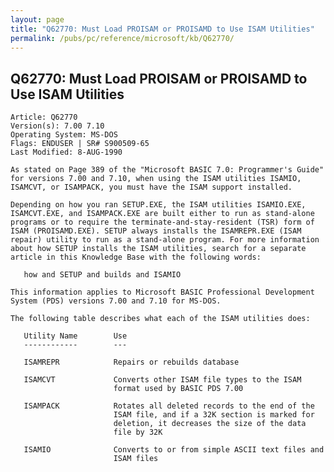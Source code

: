 ```yaml
---
layout: page
title: "Q62770: Must Load PROISAM or PROISAMD to Use ISAM Utilities"
permalink: /pubs/pc/reference/microsoft/kb/Q62770/
---
```


## Q62770: Must Load PROISAM or PROISAMD to Use ISAM Utilities

	Article: Q62770
	Version(s): 7.00 7.10
	Operating System: MS-DOS
	Flags: ENDUSER | SR# S900509-65
	Last Modified: 8-AUG-1990
	
	As stated on Page 389 of the "Microsoft BASIC 7.0: Programmer's Guide"
	for versions 7.00 and 7.10, when using the ISAM utilities ISAMIO,
	ISAMCVT, or ISAMPACK, you must have the ISAM support installed.
	
	Depending on how you ran SETUP.EXE, the ISAM utilities ISAMIO.EXE,
	ISAMCVT.EXE, and ISAMPACK.EXE are built either to run as stand-alone
	programs or to require the terminate-and-stay-resident (TSR) form of
	ISAM (PROISAMD.EXE). SETUP always installs the ISAMREPR.EXE (ISAM
	repair) utility to run as a stand-alone program. For more information
	about how SETUP installs the ISAM utilities, search for a separate
	article in this Knowledge Base with the following words:
	
	   how and SETUP and builds and ISAMIO
	
	This information applies to Microsoft BASIC Professional Development
	System (PDS) versions 7.00 and 7.10 for MS-DOS.
	
	The following table describes what each of the ISAM utilities does:
	
	   Utility Name        Use
	   ------------        ---
	
	   ISAMREPR            Repairs or rebuilds database
	
	   ISAMCVT             Converts other ISAM file types to the ISAM
	                       format used by BASIC PDS 7.00
	
	   ISAMPACK            Rotates all deleted records to the end of the
	                       ISAM file, and if a 32K section is marked for
	                       deletion, it decreases the size of the data
	                       file by 32K
	
	   ISAMIO              Converts to or from simple ASCII text files and
	                       ISAM files
